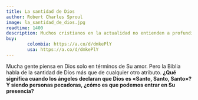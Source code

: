 ```yaml
---
title: La santidad de Dios
author: Robert Charles Sproul
image: la_santidad_de_dios.jpg
readtime: 1400
description: Muchos cristianos en la actualidad no entienden a profundidad que significa que Dios es Santo, Santo, Santo.
buy:
        colombia: https://a.co/d/dmkePlY
        usa: https://a.co/d/dmkePlY
---
```


Mucha gente piensa en Dios solo en términos de Su amor. Pero la Biblia habla de la santidad de Dios más que de cualquier otro atributo. **¿Qué significa cuando los ángeles declaran que Dios es «Santo, Santo, Santo»? Y siendo personas pecadoras, ¿cómo es que podemos entrar en Su presencia?**
